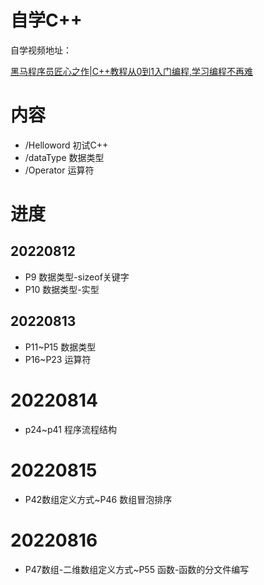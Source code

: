 # 自学C++

自学视频地址：

[黑马程序员匠心之作|C++教程从0到1入门编程,学习编程不再难](https://www.bilibili.com/video/BV1et411b73Z?p=10&vd_source=a4e095d68862da71463ae9de87d5356c)

# 内容

- /Helloword 初试C++
- /dataType 数据类型
- /Operator 运算符

# 进度

## 20220812

- P9 数据类型-sizeof关键字
- P10 数据类型-实型

## 20220813

- P11~P15 数据类型
- P16~P23 运算符


# 20220814

- p24~p41 程序流程结构

# 20220815

- P42数组定义方式~P46 数组冒泡排序

# 20220816

- P47数组-二维数组定义方式~P55 函数-函数的分文件编写